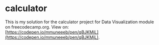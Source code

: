 # calculator

This is my solution for the calculator project for Data Visualization module on freecodecamp.org. View on: [https://codepen.io/mmuneeeb/pen/qBJKMjL](https://codepen.io/mmuneeeb/pen/qBJKMjL).

